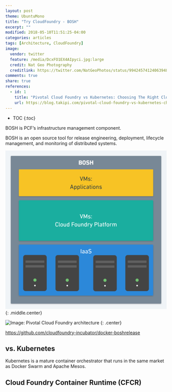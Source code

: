```yaml
---
layout: post
theme: UbuntuMono
title: "Try CloudFoundry - BOSH"
excerpt: ""
modified: 2018-05-10T11:51:25-04:00
categories: articles
tags: [Architecture, CloudFoundry]
image:
  vendor: twitter
  feature: /media/DcxFO1EX4AIpyci.jpg:large
  credit: Nat Geo Photography‏
  creditlink: https://twitter.com/NatGeoPhotos/status/994245741240639488
comments: true
share: true
references:
  - id: 1
    title: "Pivotal Cloud Foundry vs Kubernetes: Choosing The Right Cloud-Native Application Deployment Platform"
    url: https://blog.takipi.com/pivotal-cloud-foundry-vs-kubernetes-choosing-the-right-cloud-native-application-deployment-platform/
---
```


* TOC
{:toc}

BOSH is PCF’s infrastructure management component.

BOSH is an open source tool for release engineering, deployment, lifecycle management, and monitoring of distributed systems.

![Image: Cloud Foundry BOSH CF Architecture](/images/cloud/cf/cloudfoundry-bosh-cloudfoundry-architecture.png "Cloud Foundry BOSH CF Architecture")
{: .middle.center}

![Image: Pivotal Cloud Foundry architecture](https://384uqqh5pka2ma24ild282mv-wpengine.netdna-ssl.com/wp-content/uploads/2017/12/pcf-commercialization-1.png "Pivotal Cloud Foundry architecture")
{: .center}


https://github.com/cloudfoundry-incubator/docker-boshrelease

## vs. Kubernetes
Kubernetes is a mature container orchestrator that runs in the same market as Docker Swarm and Apache Mesos.

## Cloud Foundry Container Runtime (CFCR)
